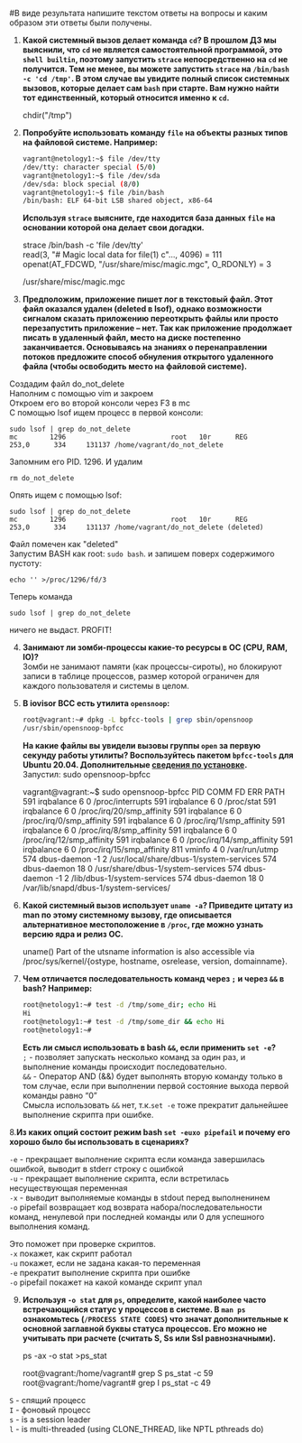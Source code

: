#В виде результата напишите текстом ответы на вопросы и каким образом эти ответы были получены. 

1. **Какой системный вызов делает команда `cd`? В прошлом ДЗ мы выяснили, что `cd` не является самостоятельной  программой, это `shell builtin`, поэтому запустить `strace` непосредственно на `cd` не получится. Тем не менее, вы можете запустить `strace` на `/bin/bash -c 'cd /tmp'`. В этом случае вы увидите полный список системных вызовов, которые делает сам `bash` при старте. Вам нужно найти тот единственный, который относится именно к `cd`.**   
  

    chdir("/tmp")  

2. **Попробуйте использовать команду `file` на объекты разных типов на файловой системе. Например:**
    ```bash
    vagrant@netology1:~$ file /dev/tty
    /dev/tty: character special (5/0)
    vagrant@netology1:~$ file /dev/sda
    /dev/sda: block special (8/0)
    vagrant@netology1:~$ file /bin/bash
    /bin/bash: ELF 64-bit LSB shared object, x86-64
    ```
    **Используя `strace` выясните, где находится база данных `file` на основании которой она делает свои догадки.**  
   
 
    strace /bin/bash -c 'file /dev/tty'  
    read(3, "# Magic local data for file(1) c"..., 4096) = 111  
    openat(AT_FDCWD, "/usr/share/misc/magic.mgc", O_RDONLY) = 3  

   /usr/share/misc/magic.mgc


3. **Предположим, приложение пишет лог в текстовый файл. Этот файл оказался удален (deleted в lsof), однако возможности сигналом сказать приложению переоткрыть файлы или просто перезапустить приложение – нет. Так как приложение продолжает писать в удаленный файл, место на диске постепенно заканчивается. Основываясь на знаниях о перенаправлении потоков предложите способ обнуления открытого удаленного файла (чтобы освободить место на файловой системе).**  
  
Создадим файл do_not_delete  
Наполним с помощью vim и закроем  
Откроем его во второй консоли через F3 в mc  
С помощью lsof ищем процесс в первой консоли:  
  
    sudo lsof | grep do_not_delete  
    mc        1296                          root   10r      REG              253,0      334     131137 /home/vagrant/do_not_delete  
Запомним его PID. 1296. И удалим  
  
    rm do_not_delete  
Опять ищем с помощью lsof:  
  
    sudo lsof | grep do_not_delete  
    mc        1296                          root   10r      REG              253,0      334     131137 /home/vagrant/do_not_delete (deleted)  
Файл помечен как "deleted"  
Запустим BASH как root: `sudo bash`. и запишем поверх содержимого пустоту:  
  
    echo '' >/proc/1296/fd/3

Теперь команда  

	sudo lsof | grep do_not_delete
ничего не выдаст. PROFIT!

4. **Занимают ли зомби-процессы какие-то ресурсы в ОС (CPU, RAM, IO)?**    
Зомби не занимают памяти (как процессы-сироты), но блокируют записи в таблице процессов, размер которой ограничен для каждого пользователя и системы в целом.  

5. **В iovisor BCC есть утилита `opensnoop`:**
    ```bash
    root@vagrant:~# dpkg -L bpfcc-tools | grep sbin/opensnoop
    /usr/sbin/opensnoop-bpfcc
    ```
    **На какие файлы вы увидели вызовы группы `open` за первую секунду работы утилиты? Воспользуйтесь пакетом `bpfcc-tools` для Ubuntu 20.04. Дополнительные [сведения по установке](https://github.com/iovisor/bcc/blob/master/INSTALL.md).**  
Запустил: sudo opensnoop-bpfcc  
  

    vagrant@vagrant:~$ sudo opensnoop-bpfcc
    PID    COMM               FD ERR PATH
    591    irqbalance          6   0 /proc/interrupts
    591    irqbalance          6   0 /proc/stat
    591    irqbalance          6   0 /proc/irq/20/smp_affinity
    591    irqbalance          6   0 /proc/irq/0/smp_affinity
    591    irqbalance          6   0 /proc/irq/1/smp_affinity
    591    irqbalance          6   0 /proc/irq/8/smp_affinity
    591    irqbalance          6   0 /proc/irq/12/smp_affinity
    591    irqbalance          6   0 /proc/irq/14/smp_affinity
    591    irqbalance          6   0 /proc/irq/15/smp_affinity
    811    vminfo              4   0 /var/run/utmp
    574    dbus-daemon        -1   2 /usr/local/share/dbus-1/system-services
    574    dbus-daemon        18   0 /usr/share/dbus-1/system-services
    574    dbus-daemon        -1   2 /lib/dbus-1/system-services
    574    dbus-daemon        18   0 /var/lib/snapd/dbus-1/system-services/  

     

6. **Какой системный вызов использует `uname -a`? Приведите цитату из man по этому системному вызову, где описывается альтернативное местоположение в `/proc`, где можно узнать версию ядра и релиз ОС.**  
  
  
    uname()
Part of the utsname information is also accessible via /proc/sys/kernel/{ostype, hostname, osrelease, version,
       domainname}.
  


7. **Чем отличается последовательность команд через `;` и через `&&` в bash? Например:**
    ```bash
    root@netology1:~# test -d /tmp/some_dir; echo Hi
    Hi
    root@netology1:~# test -d /tmp/some_dir && echo Hi
    root@netology1:~#
    ```
    **Есть ли смысл использовать в bash `&&`, если применить `set -e`?**  
`;`  - позволяет запускать несколько команд за один раз, и выполнение команды происходит последовательно.  
`&&` -  Оператор AND (&&) будет выполнять вторую команду только в том случае, если при выполнении первой состояние выхода первой команды равно “0”  
Смысла использовать `&&` нет, т.к.`set -e` тоже прекратит дальнейшее выполнение скрипта при ошибке.  
  

8.**Из каких опций состоит режим bash `set -euxo pipefail` и почему его хорошо было бы использовать в сценариях?** 
  
`-e` - прекращает выполнение скрипта если команда завершилась ошибкой, выводит в stderr строку с ошибкой  
`-u` - прекращает выполнение скрипта, если встретилась несуществующая переменная  
`-x` - выводит выполняемые команды в stdout перед выполненинем  
`-o` pipefail возвращает код возврата набора/последовательности команд, ненулевой при последней команды или 0 для успешного выполнения команд.  
  
Это поможет при проверке скриптов.  
`-x` покажет, как скрипт работал  
`-u` покажет, если не задана какая-то переменная  
`-e` прекратит выполнение скрипта при ошибке  
`-o` pipefail покажет на какой команде скрипт упал  


  
9. **Используя `-o stat` для `ps`, определите, какой наиболее часто встречающийся статус у процессов в системе. В `man ps` ознакомьтесь (`/PROCESS STATE CODES`) что значат дополнительные к основной заглавной буквы статуса процессов. Его можно не учитывать при расчете (считать S, Ss или Ssl равнозначными).**  
  

	ps -ax -o stat >ps_stat

	root@vagrant:/home/vagrant# grep S ps_stat -c
	59
	root@vagrant:/home/vagrant# grep I ps_stat -c
	49

`S` - спящий процесс  
`I` - фоновый процесс  
`s` - is a session leader  
`l` - is multi-threaded (using CLONE_THREAD, like NPTL pthreads do)  

 